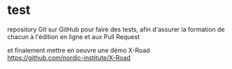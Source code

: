 # test
repository Git sur GitHub pour faire des tests, afin d'assurer la formation de chacun à l'édition en ligne et aux Pull Request

et finalement mettre en oeuvre une démo X-Road https://github.com/nordic-institute/X-Road
